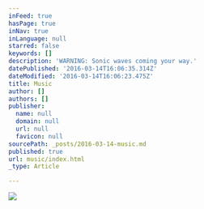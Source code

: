 ```yaml
---
inFeed: true
hasPage: true
inNav: true
inLanguage: null
starred: false
keywords: []
description: 'WARNING: Sonic waves coming your way.'
datePublished: '2016-03-14T16:06:35.314Z'
dateModified: '2016-03-14T16:06:23.475Z'
title: Music
author: []
authors: []
publisher:
  name: null
  domain: null
  url: null
  favicon: null
sourcePath: _posts/2016-03-14-music.md
published: true
url: music/index.html
_type: Article

---
```

![](https://the-grid-user-content.s3-us-west-2.amazonaws.com/0d14854b-0d69-4bff-8176-78518a106a83.jpg)